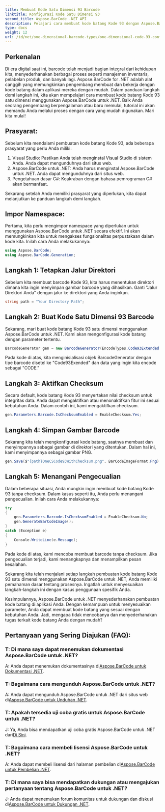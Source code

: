 ```yaml
---
title: Membuat Kode Satu Dimensi 93 Barcode
linktitle: Konfigurasi Kode Satu Dimensi 93
second_title: Aspose.BarCode .NET API
description: Pelajari cara membuat kode batang Kode 93 dengan Aspose.BarCode untuk .NET. Panduan langkah demi langkah untuk pembuatan kode batang.
type: docs
weight: 12
url: /id/net/one-dimensional-barcode-types/one-dimensional-code-93-configuration/
---
```


## Perkenalan

Di era digital saat ini, barcode telah menjadi bagian integral dari kehidupan kita, menyederhanakan berbagai proses seperti manajemen inventaris, pelabelan produk, dan banyak lagi. Aspose.BarCode for .NET adalah alat canggih yang memungkinkan pengembang membuat dan bekerja dengan kode batang dalam aplikasi mereka dengan mudah. Dalam panduan langkah demi langkah ini, kita akan mempelajari cara membuat kode batang Kode 93 satu dimensi menggunakan Aspose.BarCode untuk .NET. Baik Anda seorang pengembang berpengalaman atau baru memulai, tutorial ini akan memandu Anda melalui proses dengan cara yang mudah digunakan. Mari kita mulai!

## Prasyarat:

Sebelum kita mendalami pembuatan kode batang Kode 93, ada beberapa prasyarat yang perlu Anda miliki:
1. Visual Studio: Pastikan Anda telah menginstal Visual Studio di sistem Anda. Anda dapat mengunduhnya dari situs web.
2. Aspose.BarCode untuk .NET: Anda harus menginstal Aspose.BarCode untuk .NET. Anda dapat mengunduhnya dari situs web.
3. Pengetahuan dasar C#: Keakraban dengan bahasa pemrograman C# akan bermanfaat.

Sekarang setelah Anda memiliki prasyarat yang diperlukan, kita dapat melanjutkan ke panduan langkah demi langkah.

## Impor Namespace:

Pertama, kita perlu mengimpor namespace yang diperlukan untuk menggunakan Aspose.BarCode untuk .NET secara efektif. Ini akan memungkinkan kita untuk mengakses fungsionalitas perpustakaan dalam kode kita. Inilah cara Anda melakukannya:

```csharp
using Aspose.BarCode;
using Aspose.BarCode.Generation;
```

## Langkah 1: Tetapkan Jalur Direktori

Sebelum kita membuat barcode Kode 93, kita harus menentukan direktori dimana kita ingin menyimpan gambar barcode yang dihasilkan. Ganti "Jalur Direktori Anda" dengan jalur ke direktori yang Anda inginkan.

```csharp
string path = "Your Directory Path";
```

## Langkah 2: Buat Kode Satu Dimensi 93 Barcode

Sekarang, mari buat kode batang Kode 93 satu dimensi menggunakan Aspose.BarCode untuk .NET. Kami akan mengonfigurasi kode batang dengan parameter tertentu.

```csharp
BarcodeGenerator gen = new BarcodeGenerator(EncodeTypes.Code93Extended, "CODE");
```

Pada kode di atas, kita menginisialisasi objek BarcodeGenerator dengan tipe barcode disetel ke "Code93Exended" dan data yang ingin kita encode sebagai "CODE."

## Langkah 3: Aktifkan Checksum

Secara default, kode batang Kode 93 menyertakan nilai checksum untuk integritas data. Anda dapat mengaktifkan atau menonaktifkan fitur ini sesuai kebutuhan Anda. Dalam contoh ini, kami mengaktifkan checksum.

```csharp
gen.Parameters.Barcode.IsChecksumEnabled = EnableChecksum.Yes;
```

## Langkah 4: Simpan Gambar Barcode

Sekarang kita telah mengkonfigurasi kode batang, saatnya membuat dan menyimpannya sebagai gambar di direktori yang ditentukan. Dalam hal ini, kami menyimpannya sebagai gambar PNG.

```csharp
gen.Save($"{path}OneCSCode93WithChecksum.png", BarCodeImageFormat.Png);
```

## Langkah 5: Menangani Pengecualian

Dalam beberapa situasi, Anda mungkin ingin membuat kode batang Kode 93 tanpa checksum. Dalam kasus seperti itu, Anda perlu menangani pengecualian. Inilah cara Anda melakukannya:

```csharp
try
{
    gen.Parameters.Barcode.IsChecksumEnabled = EnableChecksum.No;
    gen.GenerateBarCodeImage();
}
catch (Exception e)
{
    Console.WriteLine(e.Message);
}
```

Pada kode di atas, kami mencoba membuat barcode tanpa checksum. Jika pengecualian terjadi, kami menangkapnya dan menampilkan pesan kesalahan.

Sekarang kita telah menjalani setiap langkah pembuatan kode batang Kode 93 satu dimensi menggunakan Aspose.BarCode untuk .NET, Anda memiliki pemahaman dasar tentang prosesnya. Ingatlah untuk menyesuaikan langkah-langkah ini dengan kasus penggunaan spesifik Anda.

Kesimpulannya, Aspose.BarCode untuk .NET menyederhanakan pembuatan kode batang di aplikasi Anda. Dengan kemampuan untuk menyesuaikan parameter, Anda dapat membuat kode batang yang sesuai dengan kebutuhan Anda. Jadi, mengapa tidak mencobanya dan menyederhanakan tugas terkait kode batang Anda dengan mudah?

## Pertanyaan yang Sering Diajukan (FAQ):

### T: Di mana saya dapat menemukan dokumentasi Aspose.BarCode untuk .NET?
 A: Anda dapat menemukan dokumentasinya di[Aspose.BarCode untuk Dokumentasi .NET](https://reference.aspose.com/barcode/net/).

### T: Bagaimana cara mengunduh Aspose.BarCode untuk .NET?
 A: Anda dapat mengunduh Aspose.BarCode untuk .NET dari situs web di[Aspose.BarCode untuk Unduhan .NET](https://releases.aspose.com/barcode/net/).

### T: Apakah tersedia uji coba gratis untuk Aspose.BarCode untuk .NET?
 J: Ya, Anda bisa mendapatkan uji coba gratis Aspose.BarCode untuk .NET dari[Di Sini](https://releases.aspose.com/).

### T: Bagaimana cara membeli lisensi Aspose.BarCode untuk .NET?
 A: Anda dapat membeli lisensi dari halaman pembelian di[Aspose.BarCode untuk Pembelian .NET](https://purchase.aspose.com/buy).

### T: Di mana saya bisa mendapatkan dukungan atau mengajukan pertanyaan tentang Aspose.BarCode untuk .NET?
 J: Anda dapat menemukan forum komunitas untuk dukungan dan diskusi di[Aspose.BarCode untuk Dukungan .NET](https://forum.aspose.com/c/barcode/13).
